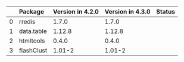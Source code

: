 <!-- markdown-link-check-disable -->

|    | Package    | Version in 4.2.0   | Version in 4.3.0   | Status   |
|---:|:-----------|:-------------------|:-------------------|:---------|
|  0 | rredis     | 1.7.0              | 1.7.0              |          |
|  1 | data.table | 1.12.8             | 1.12.8             |          |
|  2 | htmltools  | 0.4.0              | 0.4.0              |          |
|  3 | flashClust | 1.01-2             | 1.01-2             |          |